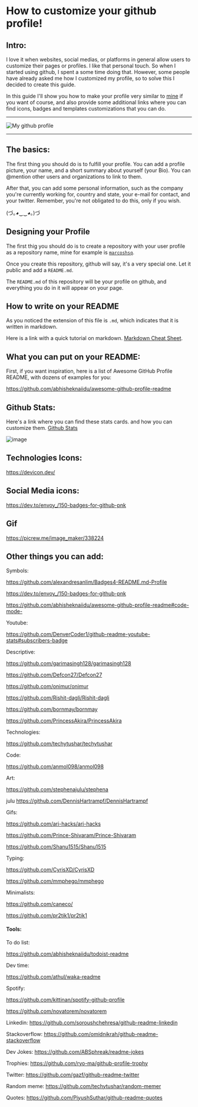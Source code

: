 # How to customize your github profile!

## Intro:

I love it when websites, social medias, or platforms in general allow users to customize their pages or profiles. I like that personal touch. So when I started using github, I spent a some time doing that. However, some people have already asked me how I customized my profile, so to solve this I decided to create this guide.

In this guide I'll show you how to make your profile very similar to [mine](https://github.com/marcoshsq) if you want of course, and also provide some additional links where you can find icons, badges and templates customizations that you can do.

---

![My github profile](https://user-images.githubusercontent.com/64812097/160773593-aee68bc0-3d5f-4de9-890e-8d0d88255153.png)

---


## The basics:

The first thing you should do is to fulfill your profile. You can add a profile picture, your name, and a short summary about yourself (your Bio). You can @mention other users and organizations to link to them.

After that, you can add some personal information, such as the company you're currently working for, country and state, your e-mail for contact, and your twitter. Remember, you're not obligated to do this, only if you wish. 

(づ｡◕‿‿◕｡)づ

## Designing your Profile

The first thig you should do is to create a repository with your user profile as a repository name, mine for example is [`marcoshsq`](https://github.com/marcoshsq).

Once you create this repository, github will say, it's a very special one. Let it public and add a `README.md`.

The `README.md` of this repository will be your profile on github, and everything you do in it will appear on your page.

## How to write on your README

As you noticed the extension of this file is `.md`, which indicates that it is written in markdown.

Here is a link with a quick tutorial on markdown. [Markdown Cheat Sheet](https://www.markdownguide.org/cheat-sheet/).

## What you can put on your README:

First, if you want inspiration, here is a list of Awesome GitHub Profile README, with dozens of examples for you:

https://github.com/abhisheknaiidu/awesome-github-profile-readme

## Github Stats:

Here's a link where you can find these stats cards. and how you can customize them. [Github Stats](https://github.com/anuraghazra/github-readme-stats)

![image](https://user-images.githubusercontent.com/64812097/160905805-5cd660cc-f8fc-4979-a8c4-2524b2acbe85.png)


## Technologies Icons:

https://devicon.dev/

## Social Media icons:

https://dev.to/envoy_/150-badges-for-github-pnk

## Gif

https://picrew.me/image_maker/338224

## Other things you can add:

Symbols:

https://github.com/alexandresanlim/Badges4-README.md-Profile

https://dev.to/envoy_/150-badges-for-github-pnk

https://github.com/abhisheknaiidu/awesome-github-profile-readme#code-mode-

Youtube:

https://github.com/DenverCoder1/github-readme-youtube-stats#subscribers-badge

Descriptive:

https://github.com/garimasingh128/garimasingh128

https://github.com/Defcon27/Defcon27

https://github.com/onimur/onimur

https://github.com/Rishit-dagli/Rishit-dagli

https://github.com/bornmay/bornmay

https://github.com/PrincessAkira/PrincessAkira 


Technologies:

https://github.com/techytushar/techytushar

Code: 

https://github.com/anmol098/anmol098

Art:

https://github.com/stephenajulu/stephena

julu
https://github.com/DennisHartrampf/DennisHartrampf

Gifs:

https://github.com/ari-hacks/ari-hacks

https://github.com/Prince-Shivaram/Prince-Shivaram

https://github.com/Shanu1515/Shanu1515

Typing:

https://github.com/CyrisXD/CyrisXD

https://github.com/mmphego/mmphego

Minimalists:

https://github.com/caneco/

https://github.com/pr2tik1/pr2tik1

#### Tools:

To do list:

https://github.com/abhisheknaiidu/todoist-readme

Dev time:

https://github.com/athul/waka-readme

Spotify:

https://github.com/kittinan/spotify-github-profile

https://github.com/novatorem/novatorem

Linkedin:
https://github.com/soroushchehresa/github-readme-linkedin

Stackoverflow:
https://github.com/omidnikrah/github-readme-stackoverflow

Dev Jokes:
https://github.com/ABSphreak/readme-jokes

Trophies:
https://github.com/ryo-ma/github-profile-trophy

Twitter:
https://github.com/gazf/github-readme-twitter

Random meme:
https://github.com/techytushar/random-memer

Quotes:
https://github.com/PiyushSuthar/github-readme-quotes

